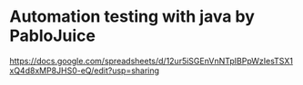 # Automation testing with java by PabloJuice

https://docs.google.com/spreadsheets/d/12ur5iSGEnVnNTpIBPpWzIesTSX1xQ4d8xMP8JHS0-eQ/edit?usp=sharing
